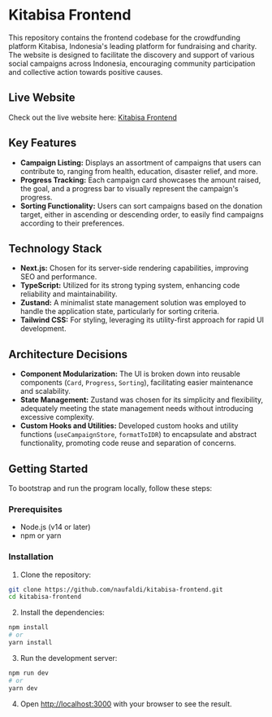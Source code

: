 # Kitabisa Frontend

This repository contains the frontend codebase for the crowdfunding platform Kitabisa, Indonesia's leading platform for fundraising and charity. The website is designed to facilitate the discovery and support of various social campaigns across Indonesia, encouraging community participation and collective action towards positive causes.

## Live Website

Check out the live website here: [Kitabisa Frontend](https://kitabisa-frontend.vercel.app/)

## Key Features

- **Campaign Listing:** Displays an assortment of campaigns that users can contribute to, ranging from health, education, disaster relief, and more.
- **Progress Tracking:** Each campaign card showcases the amount raised, the goal, and a progress bar to visually represent the campaign's progress.
- **Sorting Functionality:** Users can sort campaigns based on the donation target, either in ascending or descending order, to easily find campaigns according to their preferences.

## Technology Stack

- **Next.js:** Chosen for its server-side rendering capabilities, improving SEO and performance.
- **TypeScript:** Utilized for its strong typing system, enhancing code reliability and maintainability.
- **Zustand:** A minimalist state management solution was employed to handle the application state, particularly for sorting criteria.
- **Tailwind CSS:** For styling, leveraging its utility-first approach for rapid UI development.

## Architecture Decisions

- **Component Modularization:** The UI is broken down into reusable components (`Card`, `Progress`, `Sorting`), facilitating easier maintenance and scalability.
- **State Management:** Zustand was chosen for its simplicity and flexibility, adequately meeting the state management needs without introducing excessive complexity.
- **Custom Hooks and Utilities:** Developed custom hooks and utility functions (`useCampaignStore`, `formatToIDR`) to encapsulate and abstract functionality, promoting code reuse and separation of concerns.

## Getting Started

To bootstrap and run the program locally, follow these steps:

### Prerequisites

- Node.js (v14 or later)
- npm or yarn

### Installation

1. Clone the repository:

```bash
git clone https://github.com/naufaldi/kitabisa-frontend.git
cd kitabisa-frontend
```

2. Install the dependencies:

```bash
npm install
# or
yarn install
```

3. Run the development server:

```bash
npm run dev
# or
yarn dev
```

4. Open [http://localhost:3000](http://localhost:3000) with your browser to see the result.
